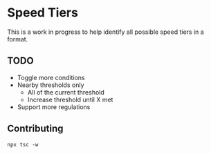 # Speed Tiers

This is a work in progress to help identify all possible speed tiers in a format.

## TODO

* Toggle more conditions 
* Nearby thresholds only
    * All of the current threshold
    * Increase threshold until X met
* Support more regulations

## Contributing

```shell
npx tsc -w 
```